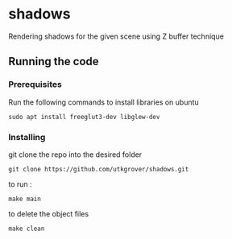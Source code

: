# shadows

Rendering shadows for the given scene using Z buffer technique 

## Running the code

### Prerequisites

Run the following commands to install libraries on ubuntu 

```
sudo apt install freeglut3-dev libglew-dev
```

### Installing

git clone the repo into the desired folder

```
git clone https://github.com/utkgrover/shadows.git
```

to run :

```
make main
```

to delete the object files

```
make clean
```